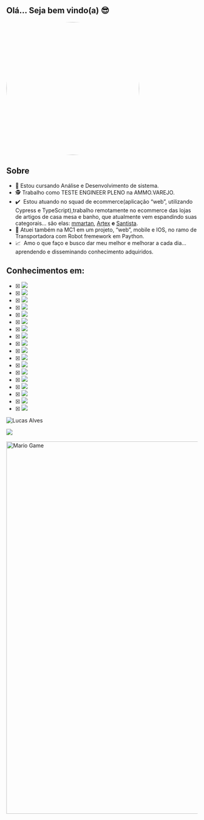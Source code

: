 ## Olá... Seja bem vindo(a) 😎

<img style="border-radius: 50%;" src="https://user-images.githubusercontent.com/77105353/141194040-4aa9018a-c283-4ad7-a404-9fd76abd951d.jpeg" width=350px; >
                                                                                                                     
## Sobre 
- 👔 Estou cursando Análise e Desenvolvimento de sistema. 
- 🕵️ Trabalho como TESTE ENGINEER PLENO na AMMO.VAREJO.
- ✔️  Estou atuando no squad de ecommerce(aplicação “web”, utilizando Cypress e TypeScript),trabalho remotamente no ecommerce das lojas de artigos de casa mesa e banho, que atualmente vem espandindo suas categorais... são elas: [mmartan](https://mmartan.com.br/), [Artex](https://dev.artex.com.br/) **e** [Santista](https://santistadecora.com.br/).
- 🚀  Atuei também na MC1 em um projeto, “web”, mobile e IOS, no ramo de Transportadora com Robot fremework em Paython.
- 📈  Amo o que faço e busco dar meu melhor e melhorar a cada dia... aprendendo e disseminando conhecimento adquiridos. 

## Conhecimentos em:
- [X] <img src="https://img.shields.io/badge/TypeScript-007ACC?style=for-the-badge&logo=typescript&logoColor=white">
- [X] <img src="https://img.shields.io/badge/JavaScript-323330?style=for-the-badge&logo=javascript&logoColor=F7DF1E">
- [X] <img src="https://img.shields.io/badge/Ruby-CC342D?style=for-the-badge&logo=ruby&logoColor=white">
- [X] <img src="https://img.shields.io/badge/npm-CB3837?style=for-the-badge&logo=npm&logoColor=white">
- [X] <img src="https://img.shields.io/badge/Yarn-2C8EBB?style=for-the-badge&logo=yarn&logoColor=white"> 
- [X] <img src="https://img.shields.io/badge/Markdown-000000?style=for-the-badge&logo=markdown&logoColor=white">
- [X] <img src="https://img.shields.io/badge/Linux-FCC624?style=for-the-badge&logo=linux&logoColor=black">
- [X] <img src="https://img.shields.io/badge/Android-3DDC84?style=for-the-badge&logo=android&logoColor=white">
- [X] <img src="https://img.shields.io/badge/iOS-000000?style=for-the-badge&logo=ios&logoColor=white"> 
- [X] <img src="https://img.shields.io/badge/Visual_Studio_Code-0078D4?style=for-the-badge&logo=visual%20studio%20code&logoColor=white"> 
- [X] <img src="https://img.shields.io/badge/eslint-3A33D1?style=for-the-badge&logo=eslint&logoColor=white">
- [X] <img src="https://img.shields.io/badge/Git-F05032?style=for-the-badge&logo=git&logoColor=white">
- [X] <img src="https://img.shields.io/badge/Postman-FF6C37?style=for-the-badge&logo=Postman&logoColor=white">
- [X] <img src="https://img.shields.io/badge/Selenium-43B02A?style=for-the-badge&logo=Selenium&logoColor=white">
- [X] <img src="https://img.shields.io/badge/Cypress-17202C?style=for-the-badge&logo=cypress&logoColor=white">
- [X] <img src="https://img.shields.io/badge/Mocha-8D6748?style=for-the-badge&logo=Mocha&logoColor=white">
- [X] <img src="https://img.shields.io/badge/Jira-0052CC?style=for-the-badge&logo=Jira&logoColor=white">
- [X] <img src="https://img.shields.io/badge/Amazon_AWS-232F3E?style=for-the-badge&logo=amazon-aws&logoColor=white">

![Lucas Alves](https://github-readme-stats.vercel.app/api?username=LucassAllves&show_icons=true&theme=tokyonight)

<a href="https://github.com/TheDudeThatCode">
  <img align="center" src="https://github-readme-stats.vercel.app/api/top-langs/?username=LucassAllves" />
</a><br>

<br>

<img src="https://user-images.githubusercontent.com/77105353/141351429-af2beecb-6821-4f27-a091-028a95215463.gif" alt="Mario Game" width="980">

<br>





